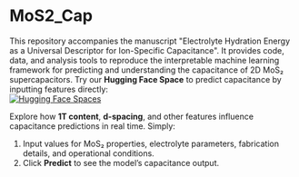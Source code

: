 # MoS2_Cap
This repository accompanies the manuscript "Electrolyte Hydration Energy as a Universal Descriptor for Ion-Specific Capacitance". It provides code, data, and analysis tools to reproduce the interpretable machine learning framework for predicting and understanding the capacitance of 2D MoS₂ supercapacitors.
Try our **Hugging Face Space** to predict capacitance by inputting features directly:  
[![Hugging Face Spaces](https://img.shields.io/badge/🤗%20Hugging%20Face-Spaces-blue)](https://huggingface.co/spaces/IPMCMLAB/MoS2_Cap)  

Explore how **1T content**, **d-spacing**, and other features influence capacitance predictions in real time. Simply:  
1. Input values for MoS₂ properties, electrolyte parameters, fabrication details, and operational conditions.  
2. Click **Predict** to see the model’s capacitance output.  
